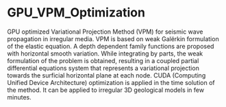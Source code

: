 # GPU_VPM_Optimization
GPU optimized Variational Projection Method (VPM) for seismic wave propagation in irregular media. 
VPM is based on weak Galërkin formulation of the elastic equation. A depth dependent family functions are proposed with horizontal smooth variation. While integrating by parts, the weak 
formulation of the problem is obtained, resulting in a coupled partial differential equations
system that represents a variational projection towards the surficial horizontal plane at each node.
CUDA (Computing Unified Device Architecture) optimization is applied in the time solution of the method. It can be applied to irregular 3D geological models in few minutes. 
